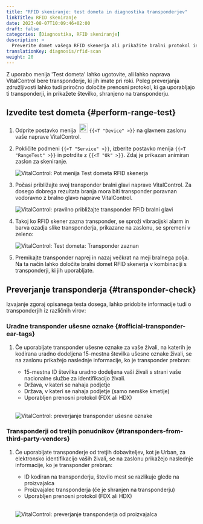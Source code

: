 ```yaml
---
title: "RFID skeniranje: test dometa in diagnostika transponderjev"
linkTitle: RFID skeniranje
date: 2023-08-07T10:09:46+02:00
draft: false
categories: [Diagnostika, RFID skeniranje]
description: >
  Preverite domet vašega RFID skenerja ali prikažite bralni protokol in številke, shranjene na neznanih transponderjih.
translationKey: diagnosis/rfid-scan
weight: 20
---
```


Z uporabo menija 'Test dometa' lahko ugotovite, ali lahko naprava VitalControl bere transponderje, ki jih imate pri roki. Poleg preverjanja združljivosti lahko tudi priročno določite prenosni protokol, ki ga uporabljajo ti transponderji, in prikažete številko, shranjeno na transponderju.

## Izvedite test dometa {#perform-range-test}

1. Odprite postavko menija &nbsp;<img src="/icons/device.svg" width="23" align="bottom" alt="Naprava" /> `{{<T "Device" >}}` na glavnem zaslonu vaše naprave VitalControl.

1. Pokličite podmeni `{{<T "Service" >}}`, izberite postavko menija `{{<T "RangeTest" >}}` in potrdite z `{{<T "Ok" >}}`. Zdaj je prikazan animiran zaslon za skeniranje.

    ![VitalControl: Pot menija Test dometa RFID skenerja](../images/rangetest.png "Test dometa RFID skenerja")

1.  Počasi približajte svoj transponder bralni glavi naprave VitalControl. Za dosego dobrega rezultata branja mora biti transponder poravnan vodoravno z bralno glavo naprave VitalControl.

    ![ VitalControl: pravilno približajte transponder RFID bralni glavi](/images/diagnosis/transponderscan.svg "Pravilno skeniranje transponderja")

1. Takoj ko RFID skener zazna transponder, se sproži vibracijski alarm in barva ozadja slike transponderja, prikazane na zaslonu, se spremeni v zeleno:

   ![VitalControl: Test dometa: Transponder zaznan](../images/transponder-detected.png "Transponder zaznan")

1. Premikajte transponder naprej in nazaj večkrat na meji bralnega polja. Na ta način lahko določite bralni domet RFID skenerja v kombinaciji s transponderji, ki jih uporabljate.

## Preverjanje transponderja {#transponder-check}

Izvajanje zgoraj opisanega testa dosega, lahko pridobite informacije tudi o transponderjih iz različnih virov:

### Uradne transponder ušesne oznake {#official-transponder-ear-tags}

1. Če uporabljate transponder ušesne oznake za vaše živali, na katerih je kodirana uradno dodeljena 15-mestna številka ušesne oznake živali, se na zaslonu prikažejo naslednje informacije, ko je transponder prebran:

    - 15-mestna ID številka uradno dodeljena vaši živali s strani vaše nacionalne službe za identifikacijo živali.
    - Država, v kateri se nahaja podjetje
    - Država, v kateri se nahaja podjetje (samo nemške kmetije)
    - Uporabljen prenosni protokol (FDX ali HDX)
    <br>

    ![VitalControl: preverjanje transponder ušesne oznake](../images/transponder-official.png "Info uradna transponder ušesna oznaka")

### Transponderji od tretjih ponudnikov {#transponders-from-third-party-vendors}

1. Če uporabljate transponderje od tretjih dobaviteljev, kot je Urban, za elektronsko identifikacijo vaših živali, se na zaslonu prikažejo naslednje informacije, ko je transponder prebran:

    - ID kodiran na transponderju, število mest se razlikuje glede na proizvajalca
    - Proizvajalec transponderja (če je shranjen na transponderju)
    - Uporabljen prenosni protokol (FDX ali HDX)
    <br>

    ![VitalControl: preverjanje transponderja od proizvajalca](../images/transponder-manufacturer.png "Info transponder od proizvajalca")

